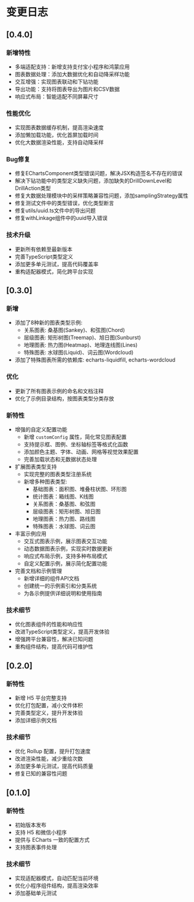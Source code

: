 # 变更日志

## [0.4.0]

### 新增特性
- 多端适配支持：新增支持支付宝小程序和鸿蒙应用
- 图表数据处理：添加大数据优化和自动降采样功能
- 交互增强：实现图表联动和下钻功能
- 导出功能：支持将图表导出为图片和CSV数据
- 响应式布局：智能适配不同屏幕尺寸

### 性能优化
- 实现图表数据缓存机制，提高渲染速度
- 添加懒加载功能，优化首屏加载时间
- 优化大数据渲染性能，支持自动降采样

### Bug修复
- 修复EChartsComponent类型错误问题，解决JSX构造签名不存在的错误
- 解决下钻功能中的类型定义缺失问题，添加缺失的DrillDownLevel和DrillAction类型
- 修复大数据处理模块中的采样策略兼容性问题，添加samplingStrategy属性
- 修复测试文件中的类型错误，优化类型断言
- 修复utils/uuid.ts文件中的导出问题
- 修复withLinkage组件中的uuid导入错误

### 技术升级
- 更新所有依赖至最新版本
- 完善TypeScript类型定义
- 添加更多单元测试，提高代码覆盖率
- 重构适配器模式，简化跨平台实现

## [0.3.0]

### 新增
- 添加了8种新的图表类型示例:
  - 关系图表: 桑基图(Sankey)、和弦图(Chord)
  - 层级图表: 矩形树图(Treemap)、旭日图(Sunburst)
  - 地理图表: 热力图(Heatmap)、地理连线图(Lines)
  - 特殊图表: 水球图(Liquid)、词云图(Wordcloud)
- 添加了特殊图表所需的依赖库: echarts-liquidfill, echarts-wordcloud

### 优化
- 更新了所有图表示例的命名和文档注释
- 优化了示例目录结构，按图表类型分类存放

### 新特性
- 增强的自定义配置功能
  - 新增 `customConfig` 属性，简化常见图表配置
  - 支持提示框、图例、坐标轴标签等格式化函数
  - 添加颜色主题、字体、动画、网格等视觉效果配置
  - 完善加载状态和无数据状态处理
- 扩展图表类型支持
  - 实现完整的图表类型注册系统
  - 新增多种图表类型:
    - 基础图表：面积图、堆叠柱状图、环形图
    - 统计图表：箱线图、K线图
    - 关系图表：桑基图、和弦图
    - 层级图表：矩形树图、旭日图
    - 地理图表：热力图、路线图
    - 特殊图表：水球图、词云图
- 丰富示例应用
  - 交互式图表示例，展示图表交互功能
  - 动态数据图表示例，实现实时数据更新
  - 响应式布局示例，支持多种布局模式
  - 自定义配置示例，展示简化配置功能
- 完善文档和示例管理
  - 新增详细的组件API文档
  - 创建统一的示例索引和分类系统
  - 为各示例提供详细说明和使用指南

### 技术细节
- 优化图表组件的性能和响应性
- 改进TypeScript类型定义，提高开发体验
- 增强跨平台兼容性，解决已知问题
- 重构组件结构，提高代码可维护性

## [0.2.0]

### 新特性
- 新增 H5 平台完整支持
- 优化打包配置，减小文件体积
- 完善类型定义，提升开发体验
- 添加详细示例文档

### 技术细节
- 优化 Rollup 配置，提升打包速度
- 改进渲染性能，减少重绘次数
- 添加更多单元测试，提高代码质量
- 修复已知的兼容性问题

## [0.1.0]

### 新特性
- 初始版本发布
- 支持 H5 和微信小程序
- 提供与 ECharts 一致的配置方式
- 支持图表事件处理

### 技术细节
- 实现适配器模式，自动匹配当前环境
- 优化小程序组件结构，提高渲染效率
- 添加基础单元测试
